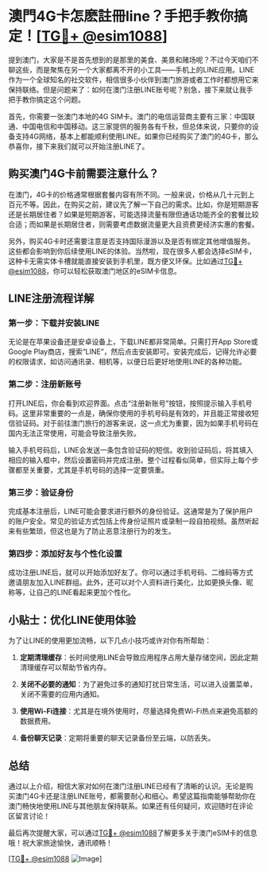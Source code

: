 # 澳門4G卡怎麽註冊line？手把手教你搞定！[[TG💪+ @esim1088](https://t.me/s/esim1088)]

提到澳门，大家是不是首先想到的是那里的美食、美景和赌场呢？不过今天咱们不聊这些，而是聚焦在另一个大家都离不开的小工具——手机上的LINE应用。LINE作为一个全球知名的社交软件，相信很多小伙伴到澳门旅游或者工作时都想用它来保持联络。但是问题来了：如何在澳门注册LINE账号呢？别急，接下来就让我手把手教你搞定这个问题。

首先，你需要一张澳门本地的4G SIM卡。澳门的电信运营商主要有三家：中国联通、中国电信和中国移动。这三家提供的服务各有千秋，但总体来说，只要你的设备支持4G网络，基本上都能顺利使用LINE。如果你已经购买了澳门的4G卡，那么恭喜你，接下来我们就可以开始注册LINE了。

## 购买澳门4G卡前需要注意什么？

在澳门，4G卡的价格通常根据套餐内容有所不同。一般来说，价格从几十元到上百元不等。因此，在购买之前，建议先了解一下自己的需求。比如，你是短期游客还是长期居住者？如果是短期游客，可能选择流量有限但通话功能齐全的套餐比较合适；而如果是长期居住者，则需要考虑数据流量更大且资费更经济实惠的套餐。

另外，购买4G卡时还需要注意是否支持国际漫游以及是否有绑定其他增值服务。这些都会影响到你后续使用LINE的体验。当然啦，现在很多人都会选择eSIM卡，这种卡无需实体卡槽就能直接安装到手机里，既方便又环保。比如通过[TG💪+ @esim1088](https://t.me/s/esim1088)，你可以轻松获取澳门地区的eSIM卡信息。

## LINE注册流程详解

### 第一步：下载并安装LINE

无论是在苹果设备还是安卓设备上，下载LINE都非常简单。只需打开App Store或Google Play商店，搜索“LINE”，然后点击安装即可。安装完成后，记得允许必要的权限请求，如访问通讯录、相机等，以便日后更好地使用LINE的各种功能。

### 第二步：注册新账号

打开LINE后，你会看到欢迎界面。点击“注册新账号”按钮，按照提示输入手机号码。这里非常重要的一点是，确保你使用的手机号码是有效的，并且能正常接收短信验证码。对于前往澳门旅行的游客来说，这一点尤为重要，因为如果手机号码在国内无法正常使用，可能会导致注册失败。

输入手机号码后，LINE会发送一条包含验证码的短信。收到验证码后，将其填入相应的输入框中，然后设置密码并完成注册。整个过程看似简单，但实际上每个步骤都至关重要，尤其是手机号码的选择一定要慎重。

### 第三步：验证身份

完成基本注册后，LINE可能会要求进行额外的身份验证。这通常是为了保护用户的账户安全。常见的验证方式包括上传身份证照片或录制一段自拍视频。虽然听起来有些繁琐，但这也是为了防止恶意注册行为的发生。

### 第四步：添加好友与个性化设置

成功注册LINE后，就可以开始添加好友了。你可以通过手机号码、二维码等方式邀请朋友加入LINE群组。此外，还可以对个人资料进行美化，比如更换头像、昵称等，让自己的LINE看起来更加个性化。

## 小贴士：优化LINE使用体验

为了让LINE的使用更加流畅，以下几点小技巧或许对你有所帮助：

1. **定期清理缓存**：长时间使用LINE会导致应用程序占用大量存储空间，因此定期清理缓存可以帮助节省内存。
   
2. **关闭不必要的通知**：为了避免过多的通知打扰日常生活，可以进入设置菜单，关闭不需要的应用内通知。

3. **使用Wi-Fi连接**：尤其是在境外使用时，尽量选择免费Wi-Fi热点来避免高额的数据费用。

4. **备份聊天记录**：定期将重要的聊天记录备份至云端，以防丢失。

## 总结

通过以上介绍，相信大家对如何在澳门注册LINE已经有了清晰的认识。无论是购买澳门4G卡还是注册LINE账号，都需要耐心和细心。希望这篇指南能够帮助你在澳门畅快地使用LINE与其他朋友保持联系。如果还有任何疑问，欢迎随时在评论区留言讨论！

最后再次提醒大家，可以通过[TG💪+ @esim1088](https://t.me/s/esim1088)了解更多关于澳门eSIM卡的信息哦！祝大家旅途愉快，通讯顺畅！

[[TG💪+ @esim1088](https://t.me/s/esim1088) ![Image](https://i.postimg.cc/4NQfJmqS/Snipaste-2025-05-13-00-14-12.png)]